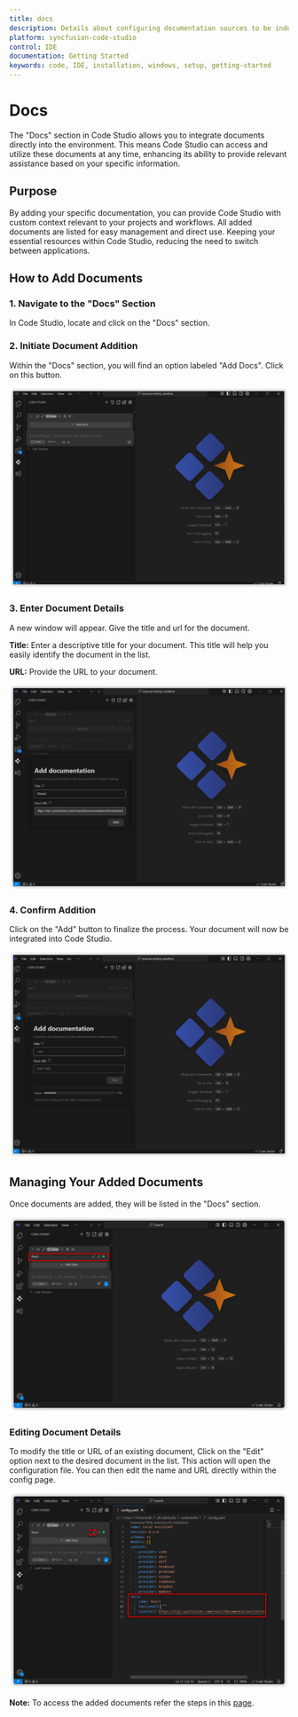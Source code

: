 ```yaml
---
title: docs
description: Details about configuring documentation sources to be indexed and made available for Syncfusion Code Studio IDE's language models.
platform: syncfusion-code-studio
control: IDE
documentation: Getting Started
keywords: code, IDE, installation, windows, setup, getting-started
---
```


# Docs
The "Docs" section in Code Studio allows you to integrate documents directly into the environment. This means Code Studio can access and utilize these documents at any time, enhancing its ability to provide relevant assistance based on your specific information.

## Purpose
By adding your specific documentation, you can provide Code Studio with custom context relevant to your projects and workflows. All added documents are listed for easy management and direct use.
Keeping your essential resources within Code Studio, reducing the need to switch between applications.

## How to Add Documents

### 1. Navigate to the "Docs" Section
In Code Studio, locate and click on the "Docs" section.

### 2. Initiate Document Addition
Within the "Docs" section, you will find an option labeled "Add Docs". Click on this button.

<img src="../reference-images/adddocs.png" alt="Image of added documents list">

### 3. Enter Document Details
A new window will appear. Give the title and url for the document.

**Title:** Enter a descriptive title for your document. This title will help you easily identify the document in the list.

**URL:** Provide the URL to your document.

<img src="../reference-images/docs1.png" alt="Image of added documents list">

### 4. Confirm Addition
Click on the "Add" button to finalize the process. Your document will now be integrated into Code Studio.

<img src="../reference-images/docs.png" alt="Image of added documents list">

## Managing Your Added Documents
Once documents are added, they will be listed in the "Docs" section.

<img src="../reference-images/docslist.png" alt="Image of added documents list">

### Editing Document Details
To modify the title or URL of an existing document,
Click on the "Edit" option next to the desired document in the list.
This action will open the configuration file.
You can then edit the name and URL directly within the config page.

<img src="../reference-images/docsedit.png" alt="Image of added documents list">

**Note:** To access the added documents refer the steps in this [page](/code-studio/features/context-providers/docs).